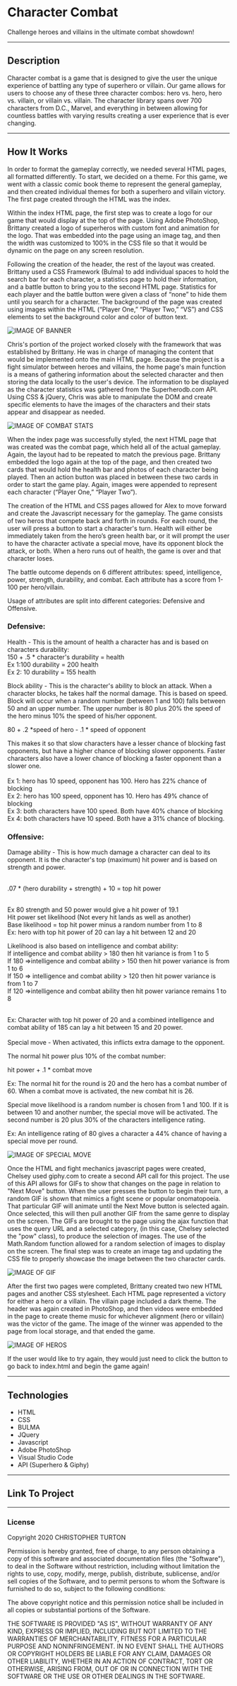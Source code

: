 # Character Combat

Challenge heroes and villains in the ultimate combat showdown!

___

## Description

Character combat is a game that is designed to give the user the unique experience of battling any type of superhero or villain. Our game allows for users to choose any of these three character combos: hero vs. hero, hero vs. villain, or villain vs. villain. The character library spans over 700 characters from D.C., Marvel, and everything in between allowing for countless battles with varying results creating a user experience that is ever changing.

___

## How It Works

In order to format the gameplay correctly, we needed several HTML pages, all formatted differently. To start, we decided on a theme. For this game, we went with a classic comic book theme to represent the general gameplay, and then created individual themes for both a superhero and villain victory. The first page created through the HTML was the index.

Within the index HTML page, the first step was to create a logo for our game that would display at the top of the page. Using Adobe PhotoShop, Brittany created a logo of superheros with custom font and animation for the logo. That was embedded into the page using an image tag, and then the width was customized to 100% in the CSS file so that it would be dynamic on the page on any screen resolution. 

Following the creation of the header, the rest of the layout was created. Brittany used a CSS Framework (Bulma) to add individual spaces to hold the search bar for each character, a statistics page to hold their information, and a battle button to bring you to the second HTML page. Statistics for each player and the battle button were given a class of “none” to hide them until you search for a character. The background of the page was created using images within the HTML (“Player One,” “Player Two,” “VS”) and CSS elements to set the background color and color of button text.

![IMAGE OF BANNER](Assets/header.gif)

Chris's portion of the project worked closely with the framework that was established by Brittany.  He was in charge of managing the content that would be implemented onto the main HTML page. Because the project is a fight simulator between heroes and villains, the home page's main function is a means of gathering information about the selected character and then storing the data locally to the user's device. The information to be displayed as the character statistics was gathered from the Superherodb.com API. Using CSS & jQuery, Chris was able to manipulate the DOM and create specific elements to have the images of the characters and their stats appear and disappear as needed.


![IMAGE OF COMBAT STATS](Assets/combatStats.png)

When the index page was successfully styled, the next HTML page that was created was the combat page, which held all of the actual gameplay. Again, the layout had to be repeated to match the previous page. Brittany embedded the logo again at the top of the page, and then created two cards that would hold the health bar and photos of each character being played. Then an action button was placed in between these two cards in order to start the game play. Again, images were appended to represent each character (“Player One,” “Player Two”). 


The creation of the HTML and CSS pages allowed for Alex to move forward and create the Javascript necessary for the gameplay. The game consists of two heros that compete back and forth in rounds. For each round, the user will press a button to start a character's turn. Health will either be immediately taken from the hero’s green health bar, or it will prompt the user to have the character activate a special move, have its opponent block the attack, or both. When a hero runs out of health, the game is over and that character loses. 

The battle outcome depends on 6 different attributes: speed, intelligence, power, strength, durability, and combat. Each attribute has a score from 1-100 per hero/villain.

Usage of attributes are split into different categories: Defensive and Offensive.

### Defensive:

Health - This is the amount of health a character has and is based on characters durability: <br>
150 + .5 * character's durability = health <br>
    Ex 1:100 durability = 200 health <br>
    Ex 2: 10 durability = 155 health <br>

Block ability - This is the character's ability to block an attack. When a character blocks, he takes half the normal damage. This is based on speed. Block will occur when a random number (between 1 and 100) falls between 50 and an upper number. The upper number is 80 plus 20% the speed of the hero minus 10% the speed of his/her opponent. <br>

80 + .2 *speed of hero - .1 * speed of opponent

This makes it so that slow characters have a lesser chance of blocking fast opponents, but have a higher chance of blocking slower opponents. Faster characters also have a lower chance of blocking a faster opponent than a slower one.<br><br>
Ex 1: hero has 10 speed, opponent has 100. Hero has 22% chance of blocking<br>
Ex 2: hero has 100 speed, opponent has 10. Hero has 49% chance of blocking <br>
Ex 3: both characters have 100 speed. Both have 40% chance of blocking <br>
Ex 4: both characters have 10 speed. Both have a 31% chance of blocking. <br>


### Offensive:

Damage ability - This is how much damage a character can deal to its opponent. It is the character's top (maximum) hit power and is based on strength and power.<br><br>

.07 * (hero durability  + strength) + 10 = top hit power<br><br>

Ex 80 strength and 50 power would give a hit power of 19.1<br>
Hit power set likelihood (Not every hit lands as well as another)<br>
Base likelihood = top hit power minus a random number from 1 to 8<br>
Ex: hero with top hit power of 20 can lay a hit between 12 and 20

Likelihood is also based on intelligence and combat ability: <br>
If intelligence and combat ability > 180 then hit variance is from 1 to 5<br>
If 180 =>intelligence and combat ability > 150 then hit power variance is from 1 to 6<br>
If 150 => intelligence and combat ability > 120 then hit power variance is from 1 to 7<br>
If 120 =>intelligence and combat ability then hit power variance remains 1 to 8<br><br>

Ex: Character with top hit power of 20 and a combined intelligence and combat ability of 185 can lay a hit between 15 and 20 power.<br><br>
Special move - When activated, this inflicts extra damage to the opponent.

The normal hit power plus 10% of the combat number:

hit power + .1 * combat move


Ex: The normal hit for the round is 20 and the hero has a combat number of 60. When a combat move is activated, the new combat hit is 26.

Special move likelihood is a random number is chosen from 1 and 100. If it is between 10 and another number, the special move will be activated. The second number is 20 plus 30% of the characters intelligence rating.

Ex: An intelligence rating of 80 gives a character a 44% chance of having a special move per round.

![IMAGE OF SPECIAL MOVE](Assets/specialMove.png)

Once the HTML and fight mechanics javascript pages were created, Chelsey used giphy.com to create a second API call for this project.  The use of this API allows for GIFs to show that changes on the page in relation to "Next Move" button. When the user presses the  button to begin their turn, a random GIF is shown that mimics a fight scene or popular onomatopoeia. That particular GIF will animate until the Next Move button is selected again. Once selected, this will then pull another GIF from the same genre to display on the screen. The GIFs are brought to the page using the ajax function that uses the query URL and a selected category, (in this case, Chelsey selected the "pow" class), to produce the selection of images. The use of the Math.Random function allowed for a random selection of images to display on the screen. The final step was to create an image tag and updating the CSS file to properly showcase the image between the two character cards.

 ![IMAGE OF GIF](Assets/GIFcombat.png)

After the first two pages were completed, Brittany created two new HTML pages and another CSS stylesheet. Each HTML page represented a victory for either a hero or a villain. The villain page included a dark theme. The header was again created in PhotoShop, and then videos were embedded in the page to create theme music for whichever alignment (hero or villain) was the victor of the game. The image of the winner was appended to the page from local storage, and that ended the game.


![IMAGE OF HEROS](Assets/heroheader.png)

If the user would like to try again, they would just need to click the button to go back to index.html and begin the game again!
___

## Technologies

- HTML
- CSS
- BULMA
- JQuery
- Javascript
- Adobe PhotoShop
- Visual Studio Code
- API (Superhero & Giphy)

___

## Link To Project


___

### License

Copyright 2020 CHRISTOPHER TURTON

Permission is hereby granted, free of charge, to any person obtaining a copy of this software and associated documentation files (the "Software"), to deal in the Software without restriction, including without limitation the rights to use, copy, modify, merge, publish, distribute, sublicense, and/or sell copies of the Software, and to permit persons to whom the Software is furnished to do so, subject to the following conditions:

The above copyright notice and this permission notice shall be included in all copies or substantial portions of the Software.

THE SOFTWARE IS PROVIDED "AS IS", WITHOUT WARRANTY OF ANY KIND, EXPRESS OR IMPLIED, INCLUDING BUT NOT LIMITED TO THE WARRANTIES OF MERCHANTABILITY, FITNESS FOR A PARTICULAR PURPOSE AND NONINFRINGEMENT. IN NO EVENT SHALL THE AUTHORS OR COPYRIGHT HOLDERS BE LIABLE FOR ANY CLAIM, DAMAGES OR OTHER LIABILITY, WHETHER IN AN ACTION OF CONTRACT, TORT OR OTHERWISE, ARISING FROM, OUT OF OR IN CONNECTION WITH THE SOFTWARE OR THE USE OR OTHER DEALINGS IN THE SOFTWARE.